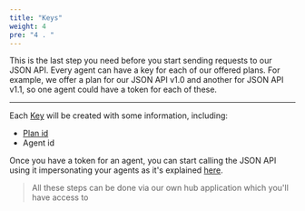 ```yaml
---
title: "Keys"
weight: 4
pre: "4 . "
---
```


This is the last step you need before you start sending requests to our JSON API. Every agent can have a key for each of our offered plans. For example, we offer a plan for our JSON API v1.0 and another for JSON API v1.1, so one agent could have a token for each of these.

----
Each [Key](https://hub.airgateway.net/api/static/swagger-ui/#!/Agent_Keys/post_keys) will be created with some information, including:

- [Plan id](https://hub.airgateway.net/api/static/swagger-ui/#!/Plans/get_plans)
- Agent id

Once you have a token for an agent, you can start calling the JSON API using it impersonating your agents as it's explained [here](https://dev-guides.airgateway.net/getting_started/authentication/).

> All these steps can be done via our own hub application which you'll have access to